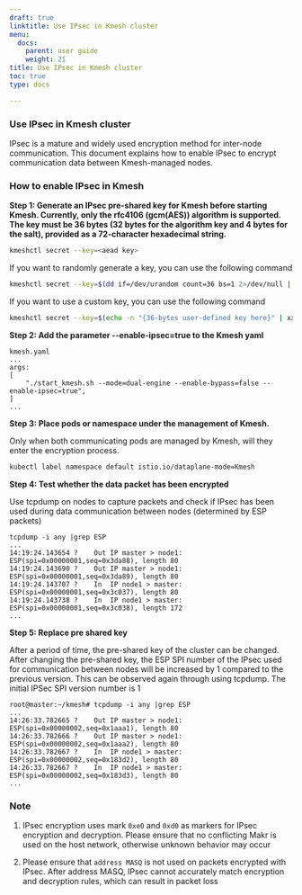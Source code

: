 ```yaml
---
draft: true
linktitle: Use IPsec in Kmesh cluster
menu:
  docs:
    parent: user guide
    weight: 21
title: Use IPsec in Kmesh cluster
toc: true
type: docs

---
```


### Use IPsec in Kmesh cluster

IPsec is a mature and widely used encryption method for inter-node communication. This document explains how to enable IPsec to encrypt communication data between Kmesh-managed nodes.

### How to enable IPsec in Kmesh

**Step 1: Generate an IPsec pre-shared key for Kmesh before starting Kmesh. Currently, only the rfc4106 (gcm(AES)) algorithm is supported. The key must be 36 bytes (32 bytes for the algorithm key and 4 bytes for the salt), provided as a 72-character hexadecimal string.**

``` bash
kmeshctl secret --key=<aead key>
```

If you want to randomly generate a key, you can use the following command

```bash
kmeshctl secret --key=$(dd if=/dev/urandom count=36 bs=1 2>/dev/null | xxd -p -c 64)
```

If you want to use a custom key, you can use the following command

``` bash
kmeshctl secret --key=$(echo -n "{36-bytes user-defined key here}" | xxd -p -c 64)
```

**Step 2: Add the parameter --enable-ipsec=true to the Kmesh yaml**

```plaintext
kmesh.yaml
...
args:
[
	"./start_kmesh.sh --mode=dual-engine --enable-bypass=false --enable-ipsec=true",
]
...
```

**Step 3: Place pods or namespace under the management of Kmesh.**

Only when both communicating pods are managed by Kmesh, will they enter the encryption process.

``` bash
kubectl label namespace default istio.io/dataplane-mode=Kmesh
```

**Step 4: Test whether the data packet has been encrypted**

Use tcpdump on nodes to capture packets and check if IPsec has been used during data communication between nodes (determined by ESP packets)

```plaintext
tcpdump -i any |grep ESP
...
14:19:24.143654 ?    Out IP master > node1: ESP(spi=0x00000001,seq=0x3da88), length 80
14:19:24.143690 ?    Out IP master > node1: ESP(spi=0x00000001,seq=0x3da89), length 80
14:19:24.143707 ?    In  IP node1 > master: ESP(spi=0x00000001,seq=0x3c037), length 80
14:19:24.143738 ?    In  IP node1 > master: ESP(spi=0x00000001,seq=0x3c038), length 172
...
```

**Step 5: Replace pre shared key**

After a period of time, the pre-shared key of the cluster can be changed. After changing the pre-shared key, the ESP SPI number of the IPsec used for communication between nodes will be increased by 1 compared to the previous version. This can be observed again through using tcpdump. The initial IPSec SPI version number is 1

```plaintext
root@master:~/kmesh# tcpdump -i any |grep ESP
...
14:26:33.782665 ?    Out IP master > node1: ESP(spi=0x00000002,seq=0x1aaa1), length 80
14:26:33.782666 ?    Out IP master > node1: ESP(spi=0x00000002,seq=0x1aaa2), length 80
14:26:33.782667 ?    In  IP node1 > master: ESP(spi=0x00000002,seq=0x183d2), length 80
14:26:33.782667 ?    In  IP node1 > master: ESP(spi=0x00000002,seq=0x183d3), length 80
...
```

### Note

1. IPsec encryption uses mark `0xe0` and `0xd0` as markers for IPsec encryption and decryption. Please ensure that no conflicting Makr is used on the host network, otherwise unknown behavior may occur

2. Please ensure that `address MASQ` is not used on packets encrypted with IPsec. After address MASQ, IPsec cannot accurately match encryption and decryption rules, which can result in packet loss
